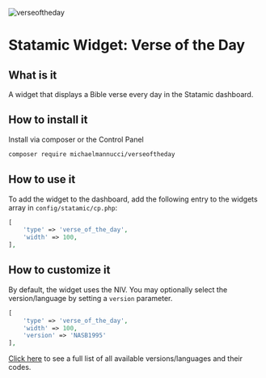 ![verseoftheday](https://laravel-og.beyondco.de/Verse%20of%20the%20Day.png?theme=light&packageManager=composer+require&packageName=michaelmannucci%2Fverseoftheday&pattern=architect&style=style_1&description=Start+your+day+with+the+Word+of+life&md=1&showWatermark=0&fontSize=100px&images=book-open)

# Statamic Widget: Verse of the Day

## What is it

A widget that displays a Bible verse every day in the Statamic dashboard.

## How to install it

Install via composer or the Control Panel

```bash
composer require michaelmannucci/verseoftheday
```

## How to use it

To add the widget to the dashboard, add the following entry to the widgets array in `config/statamic/cp.php`:

```php
[
	'type' => 'verse_of_the_day',
	'width' => 100,
],
```

## How to customize it

By default, the widget uses the NIV. You may optionally select the version/language by setting a `version` parameter.

```php
[
	'type' => 'verse_of_the_day',
	'width' => 100,
	'version' => 'NASB1995'
],
```

[Click here](https://www.biblegateway.com/versions/) to see a full list of all available versions/languages and their codes.